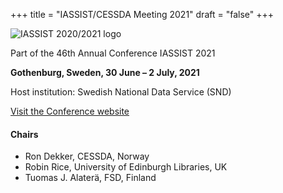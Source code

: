+++
title = "IASSIST/CESSDA Meeting 2021"
draft = "false"
+++

![IASSIST 2020/2021 logo](/img/conferences/iassist2020logo-theme-1-510.png "")

Part of the 46th Annual Conference IASSIST 2021

<!--### Data By Design-->
**Gothenburg, Sweden, 30 June – 2 July, 2021** 

Host institution: Swedish National Data Service (SND)

<a class="btn btn-template-main" href="https://iassist2021.org/" target="_blank">Visit the Conference website</a>

#### Chairs
- Ron Dekker, CESSDA, Norway
- Robin Rice, University of Edinburgh Libraries, UK
- Tuomas J. Alaterä, FSD, Finland

<br />
